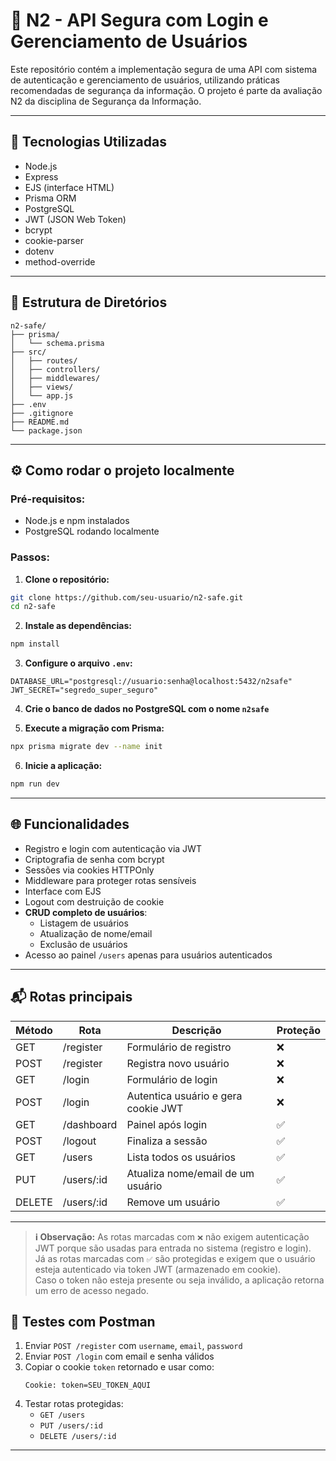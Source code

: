 # 🔐 N2 - API Segura com Login e Gerenciamento de Usuários

Este repositório contém a implementação segura de uma API com sistema de autenticação e gerenciamento de usuários, utilizando práticas recomendadas de segurança da informação. O projeto é parte da avaliação N2 da disciplina de Segurança da Informação.

---

## 🚀 Tecnologias Utilizadas

- Node.js
- Express
- EJS (interface HTML)
- Prisma ORM
- PostgreSQL
- JWT (JSON Web Token)
- bcrypt
- cookie-parser
- dotenv
- method-override

---

## 📁 Estrutura de Diretórios

```
n2-safe/
├── prisma/
│   └── schema.prisma
├── src/
│   ├── routes/
│   ├── controllers/
│   ├── middlewares/
│   ├── views/
│   └── app.js
├── .env
├── .gitignore
├── README.md
└── package.json
```

---

## ⚙️ Como rodar o projeto localmente

### Pré-requisitos:

- Node.js e npm instalados
- PostgreSQL rodando localmente

### Passos:

1. **Clone o repositório:**

```bash
git clone https://github.com/seu-usuario/n2-safe.git
cd n2-safe
```

2. **Instale as dependências:**

```bash
npm install
```

3. **Configure o arquivo `.env`:**

```env
DATABASE_URL="postgresql://usuario:senha@localhost:5432/n2safe"
JWT_SECRET="segredo_super_seguro"
```

4. **Crie o banco de dados no PostgreSQL com o nome `n2safe`**

5. **Execute a migração com Prisma:**

```bash
npx prisma migrate dev --name init
```

6. **Inicie a aplicação:**

```bash
npm run dev
```

---

## 🌐 Funcionalidades

- Registro e login com autenticação via JWT
- Criptografia de senha com bcrypt
- Sessões via cookies HTTPOnly
- Middleware para proteger rotas sensíveis
- Interface com EJS
- Logout com destruição de cookie
- **CRUD completo de usuários**:
  - Listagem de usuários
  - Atualização de nome/email
  - Exclusão de usuários
- Acesso ao painel `/users` apenas para usuários autenticados

---

## 📬 Rotas principais

| Método | Rota       | Descrição                           | Proteção |
| ------ | ---------- | ----------------------------------- | -------- |
| GET    | /register  | Formulário de registro              | ❌       |
| POST   | /register  | Registra novo usuário               | ❌       |
| GET    | /login     | Formulário de login                 | ❌       |
| POST   | /login     | Autentica usuário e gera cookie JWT | ❌       |
| GET    | /dashboard | Painel após login                   | ✅       |
| POST   | /logout    | Finaliza a sessão                   | ✅       |
| GET    | /users     | Lista todos os usuários             | ✅       |
| PUT    | /users/:id | Atualiza nome/email de um usuário   | ✅       |
| DELETE | /users/:id | Remove um usuário                   | ✅       |

---

> **ℹ️ Observação:** As rotas marcadas com `❌` não exigem autenticação JWT porque são usadas para entrada no sistema (registro e login).  
> Já as rotas marcadas com `✅` são protegidas e exigem que o usuário esteja autenticado via token JWT (armazenado em cookie).  
> Caso o token não esteja presente ou seja inválido, a aplicação retorna um erro de acesso negado.

## 🧪 Testes com Postman

1. Enviar `POST /register` com `username`, `email`, `password`
2. Enviar `POST /login` com email e senha válidos
3. Copiar o cookie `token` retornado e usar como:
   ```
   Cookie: token=SEU_TOKEN_AQUI
   ```
4. Testar rotas protegidas:
   - `GET /users`
   - `PUT /users/:id`
   - `DELETE /users/:id`

---
